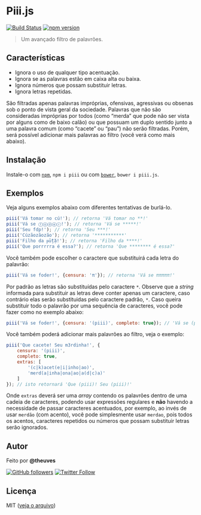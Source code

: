 # Piii.js

[![Build Status](https://travis-ci.org/theuves/piii.js.svg?branch=master)](https://travis-ci.org/theuves/piii.js)
[![npm version](https://badge.fury.io/js/piii.svg)](https://badge.fury.io/js/piii)

> Um avançado filtro de palavrões.

## Características

* Ignora o uso de qualquer tipo acentuação.
* Ignora se as palavras estão em caixa alta ou baixa.
* Ignora números que possam substituir letras.
* Ignora letras repetidas.

São filtradas apenas palavras impróprias, ofensivas, agressivas ou obsenas sob o ponto de vista geral da sociedade. Palavras que não são consideradas impróprias por todos (como “merda” que pode não ser vista por alguns como de baixo calão) ou que possuam um duplo sentido junto a uma palavra comum (como “cacete” ou “pau”) não serão filtradas. Porém, será possível adicionar mais palavras ao filtro (você verá como mais abaixo).

## Instalação

Instale-o com [`npm`](https://www.npmjs.com/), `npm i piii` ou com [`bower`](https://bower.io/), `bower i piii.js`.

## Exemplos

Veja alguns exemplos abaixo com diferentes tentativas de burlá-lo.

```js
piii('Vá tomar no cú!'); // retorna 'Vá tomar no **!'
piii('Vá se ⓕⓞⓓⓔⓡ!'); // retorna 'Vá se *****!'
piii('Seu fdp!'); // retorna 'Seu ***!'
piii('Cúzãozãozão'); // retorna '***********'
piii('Filho da ᵽṻțặ!'); // retorna 'Filho da ****!'
piii('Que porrrrra é essa?'); // retorna 'Que ******** é essa?'
```

Você também pode escolher o caractere que substituirá cada letra do palavrão:

```js
piii('Vá se foder!', {censura: 'π'}); // retorna 'Vá se πππππ!'
```

Por padrão as letras são substituídas pelo caractere `*`. Observe que a *string* informada para substituir as letras deve conter apenas um caractere, caso contrário elas serão substituidas pelo caractere padrão, `*`. Caso queira substituir todo o palavrão por uma sequência de caracteres, você pode fazer como no exemplo abaixo:

```js
piii('Vá se foder!', {censura: '(piii)', completo: true}); // 'Vá se (piii)!'
```

Você também poderá adicionar mais palavrões ao filtro, veja o exemplo:

```js
piii('Que cacete! Seu m3rdinha!', {
    censura: '(piii)',
    completo: true,
    extras: [
        '(c|k)acet(e|i|inho|ao)',
        'merd(a|inha|ona|ao|a(d|c)a)'
    ]
}); // isto retornará 'Que (piii)! Seu (piii)!'
```

Onde `extras` deverá ser uma *array* contendo os palavrões dentro de uma cadeia de caracteres, podendo usar expressões regulares e **não** havendo a necessidade de passar caracteres acentuados, por exemplo, ao invés de usar `merdão` (com acento), você pode simplesmente usar `merdao`, pois todos os acentos, caracteres repetidos ou números que possam substituir letras serão ignorados.

## Autor

Feito por **@theuves**

[![GitHub followers](https://img.shields.io/github/followers/theuves.svg?style=social&label=Follow)](https://github.com/theuves)
[![Twitter Follow](https://img.shields.io/twitter/follow/theuves.svg?style=social&label=Follow)](https://twitter.com/theuves)

## Licença

MIT ([veja o arquivo](https://raw.githubusercontent.com/theuves/piii.js/master/License))
